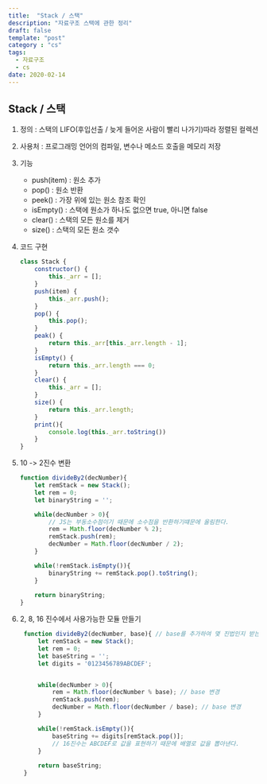 ```yaml
---
title:  "Stack / 스택"
description: "자료구조 스택에 관한 정리"
draft: false
template: "post"
category : "cs" 
tags:
  - 자료구조
  - cs
date: 2020-02-14
---
```


## Stack / 스택

1. 정의 : 스택의 LIFO(후입선출 / 늦게 들어온 사람이 빨리 나가기)따라 정렬된 컬렉션

2. 사용처 : 프로그래밍 언어의 컴파일, 변수나 메소드 호출을 메모리 저장

3. 기능
    - push(item) : 원소 추가
    - pop() : 원소 반환
    - peek() : 가장 위에 있는 원소 참조 확인
    - isEmpty() : 스택에 원소가 하나도 없으면 true, 아니면 false
    - clear() : 스택의 모든 원소를 제거
    - size() : 스택의 모든 원소 갯수

4. 코드 구현
    ```js
    class Stack {
        constructor() {
            this._arr = [];
        }
        push(item) {
            this._arr.push();
        }
        pop() {
            this.pop();
        }
        peak() {
            return this._arr[this._arr.length - 1];
        }
        isEmpty() {
            return this._arr.length === 0;
        }
        clear() {
            this._arr = [];
        }
        size() {
            return this._arr.length;
        }
        print(){
            console.log(this._arr.toString())
        }
    }
    ```
5. 10 -> 2진수 변환
    ```js
    function divideBy2(decNumber){
        let remStack = new Stack();
        let rem = 0;
        let binaryString = '';

        while(decNumber > 0){
            // JS는 부동소수점이기 때문에 소수점을 반환하기떄문에 올림한다.
            rem = Math.floor(decNumber % 2);
            remStack.push(rem);
            decNumber = Math.floor(decNumber / 2);
        }

        while(!remStack.isEmpty()){
            binaryString += remStack.pop().toString();
        }
        
        return binaryString;
    }
    ```
6. 2, 8, 16 진수에서 사용가능한 모듈 만들기
   ```js
    function divideBy2(decNumber, base){ // base를 추가하여 몇 진법인지 받는다.
        let remStack = new Stack();
        let rem = 0;
        let baseString = '';
        let digits = '0123456789ABCDEF';


        while(decNumber > 0){
            rem = Math.floor(decNumber % base); // base 변경
            remStack.push(rem);
            decNumber = Math.floor(decNumber / base); // base 변경
        }

        while(!remStack.isEmpty()){
            baseString += digits[remStack.pop()];
            // 16진수는 ABCDEF로 값을 표현하기 때문에 배열로 값을 뽑아낸다. 
        }
        
        return baseString;
    }
    ```
